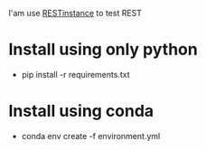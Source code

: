 I'am use [RESTinstance](https://github.com/asyrjasalo/RESTinstance/) to test REST

# Install using only python
  - pip install -r requirements.txt
  
# Install using conda
  - conda env create -f environment.yml



